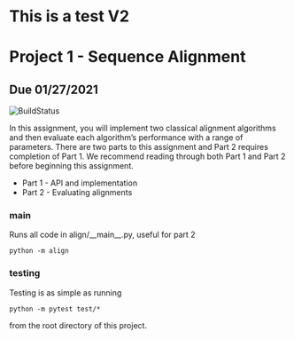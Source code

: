 # This is a test V2

# Project 1 - Sequence Alignment
## Due 01/27/2021

![BuildStatus](https://github.com/asn32/Project1/workflows/HW1/badge.svg?event=push)

In this assignment, you will implement two classical alignment algorithms and then evaluate each algorithm’s performance with a range of parameters. There are two parts to this assignment and Part 2 requires completion of Part 1. We recommend reading through both Part 1 and Part 2 before beginning this assignment. 

* Part 1 - API and implementation
* Part 2 - Evaluating alignments

### main
Runs all code in align/\_\_main\_\_.py, useful for part 2
```
python -m align
```

### testing
Testing is as simple as running
```
python -m pytest test/*
```
from the root directory of this project.
